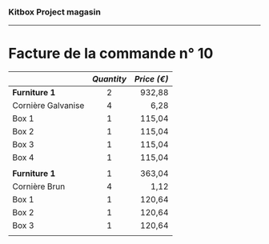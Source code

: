 ### Kitbox Project magasin
---
# Facture de la commande n° 10
||*Quantity*|*Price (€)*|
| -|:-:| -:|
|**Furniture 1**|2|932,88|
|Cornière Galvanise|4|6,28|
|Box 1|1|115,04|
|Box 2|1|115,04|
|Box 3|1|115,04|
|Box 4|1|115,04|
|||
|**Furniture 1**|1|363,04|
|Cornière Brun|4|1,12|
|Box 1|1|120,64|
|Box 2|1|120,64|
|Box 3|1|120,64|
|||
